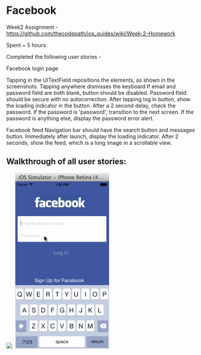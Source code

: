 Facebook
========

Week2 Assignment - https://github.com/thecodepath/ios_guides/wiki/Week-2-Homework

Spent ~ 5 hours

Completed the following user stories - 

Facebook login page

Tapping in the UITextField repositions the elements, as shown in the screenshots.
Tapping anywhere dismisses the keyboard
If email and password field are both blank, button should be disabled.
Password field should be secure with no autocorrection.
After tapping log in button, show the loading indicator in the button. After a 2 second delay, check the password.
  If the password is 'password', transition to the next screen.
  If the password is anything else, display the password error alert.

Facebook feed
  Navigation bar should have the search button and messages button.
  Immediately after launch, display the loading indicator.
  After 2 seconds, show the feed, which is a long image in a scrollable view.




Walkthrough of all user stories:
---------------------------------

<img src="facebookpost1.png" width="250"/>&nbsp;&nbsp;<img src="FacebookDemo.gif"  width="250" />

